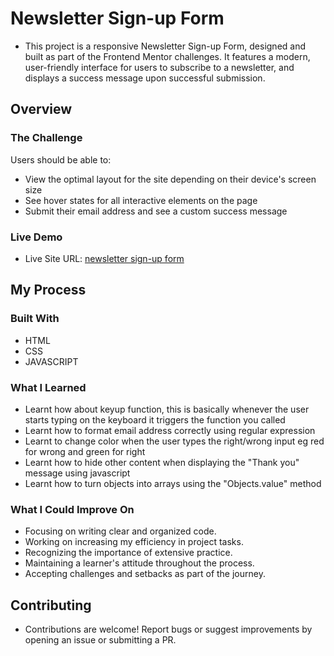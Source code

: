 # Newsletter Sign-up Form

- This project is a responsive Newsletter Sign-up Form, designed and built as part of the Frontend Mentor challenges. It features a modern, user-friendly interface for users to subscribe to a newsletter, and displays a success message upon successful submission.

## Overview

### The Challenge

Users should be able to:
- View the optimal layout for the site depending on their device's screen size
- See hover states for all interactive elements on the page
- Submit their email address and see a custom success message

### Live Demo

- Live Site URL: [newsletter sign-up form](https://newsletter-mauve-phi.vercel.app/)

## My Process

### Built With

- HTML
- CSS
- JAVASCRIPT

### What I Learned

- Learnt how about keyup function, this is basically whenever the user starts typing on the keyboard it triggers the function you called
- Learnt how to format email address correctly using regular expression
- Learnt to change color when the user types the right/wrong input eg red for wrong and green for right
- Learnt how to hide other content when displaying the "Thank you" message using javascript
- Learnt how to turn objects into arrays using the "Objects.value" method

### What I Could Improve On
- Focusing on writing clear and organized code.
- Working on increasing my efficiency in project tasks.
- Recognizing the importance of extensive practice.
- Maintaining a learner's attitude throughout the process.
- Accepting challenges and setbacks as part of the journey.

## Contributing

- Contributions are welcome! Report bugs or suggest improvements by opening an issue or submitting a PR.


